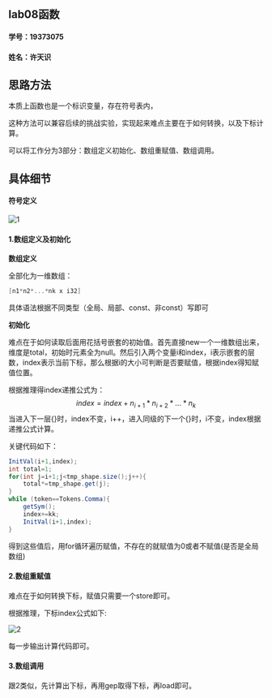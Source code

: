 ## lab08函数

#### 学号：19373075

#### 姓名：许天识

## 思路方法

本质上函数也是一个标识变量，存在符号表内，

这种方法可以兼容后续的挑战实验，实现起来难点主要在于如何转换，以及下标计算。

可以将工作分为3部分：数组定义初始化、数组重赋值、数组调用。

## 具体细节

#### 符号定义

![1](D:\大三课件\编译原理\实验\images\1.png)

#### 1.数组定义及初始化

**数组定义**

全部化为一维数组：

```C
[n1*n2*...*nk x i32]
```

具体语法根据不同类型（全局、局部、const、非const）写即可

**初始化**

难点在于如何读取后面用花括号嵌套的初始值。首先直接new一个一维数组出来，维度是total，初始时元素全为null。然后引入两个变量i和index，i表示嵌套的层数，index表示当前下标，那么根据i的大小可判断是否要赋值，根据index得知赋值位置。

根据推理得index递推公式为：
$$
index=index+n_{i+1}*n_{i+2}*...*n_k
$$
当进入下一层{}时，index不变，i++，进入同级的下一个{}时，i不变，index根据递推公式计算。

关键代码如下：

```java
InitVal(i+1,index);
int total=1;
for(int j=i+1;j<tmp_shape.size();j++){
    total*=tmp_shape.get(j);
}
while (token==Tokens.Comma){
    getSym();
    index+=kk;
    InitVal(i+1,index);
}
```

得到这些值后，用for循环遍历赋值，不存在的就赋值为0或者不赋值(是否是全局数组)

#### 2.数组重赋值

难点在于如何转换下标，赋值只需要一个store即可。

根据推理，下标index公式如下:

![2](D:\大三课件\编译原理\实验\images\2.png)

每一步输出计算代码即可。

#### 3.数组调用

跟2类似，先计算出下标，再用gep取得下标，再load即可。
